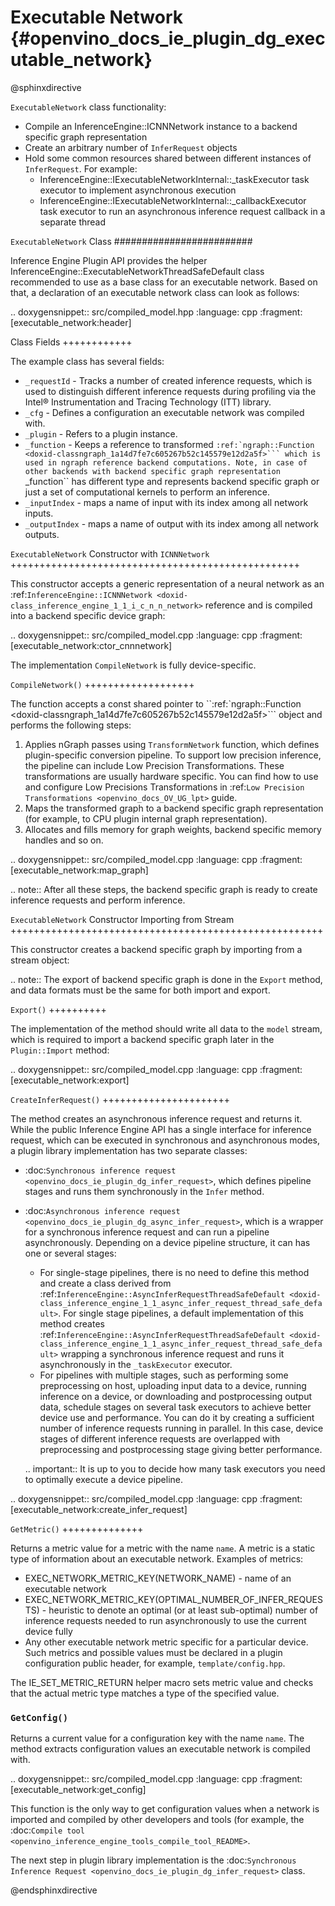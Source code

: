# Executable Network {#openvino_docs_ie_plugin_dg_executable_network}

@sphinxdirective

``ExecutableNetwork`` class functionality:

* Compile an InferenceEngine::ICNNNetwork instance to a backend specific graph representation
* Create an arbitrary number of ``InferRequest`` objects
* Hold some common resources shared between different instances of ``InferRequest``. For example:
	* InferenceEngine::IExecutableNetworkInternal::_taskExecutor task executor to implement asynchronous execution
	* InferenceEngine::IExecutableNetworkInternal::_callbackExecutor task executor to run an asynchronous inference request callback in a separate thread

`ExecutableNetwork` Class
#########################

Inference Engine Plugin API provides the helper InferenceEngine::ExecutableNetworkThreadSafeDefault class recommended to use as a base class for an executable network. Based on that, a declaration of an executable network class can look as follows: 

.. doxygensnippet:: src/compiled_model.hpp
   :language: cpp
   :fragment: [executable_network:header]

Class Fields
++++++++++++

The example class has several fields:

* ``_requestId`` - Tracks a number of created inference requests, which is used to distinguish different inference requests during profiling via the Intel® Instrumentation and Tracing Technology (ITT) library.
* ``_cfg`` - Defines a configuration an executable network was compiled with.
* ``_plugin`` - Refers to a plugin instance.
* ``_function`` - Keeps a reference to transformed ``:ref:`ngraph::Function <doxid-classngraph_1a14d7fe7c605267b52c145579e12d2a5f>``` which is used in ngraph reference backend computations. Note, in case of other backends with backend specific graph representation ``_function`` has different type and represents backend specific graph or just a set of computational kernels to perform an inference.
* ``_inputIndex`` - maps a name of input with its index among all network inputs.
* ``_outputIndex`` - maps a name of output with its index among all network outputs.

`ExecutableNetwork` Constructor with `ICNNNetwork`
++++++++++++++++++++++++++++++++++++++++++++++++++

This constructor accepts a generic representation of a neural network as an :ref:`InferenceEngine::ICNNNetwork <doxid-class_inference_engine_1_1_i_c_n_n_network>` reference and is compiled into a backend specific device graph:

.. doxygensnippet:: src/compiled_model.cpp
   :language: cpp
   :fragment: [executable_network:ctor_cnnnetwork]

The implementation ``CompileNetwork`` is fully device-specific.

 `CompileNetwork()`
+++++++++++++++++++

The function accepts a const shared pointer to ``:ref:`ngraph::Function <doxid-classngraph_1a14d7fe7c605267b52c145579e12d2a5f>``` object and performs the following steps:

1. Applies nGraph passes using ``TransformNetwork`` function, which defines plugin-specific conversion pipeline. To support low precision inference, the pipeline can include Low Precision Transformations. These transformations are usually hardware specific. You can find how to use and configure Low Precisions Transformations in :ref:`Low Precision Transformations <openvino_docs_OV_UG_lpt>` guide.
2. Maps the transformed graph to a backend specific graph representation (for example, to CPU plugin internal graph representation).
3. Allocates and fills memory for graph weights, backend specific memory handles and so on.

.. doxygensnippet:: src/compiled_model.cpp
   :language: cpp
   :fragment: [executable_network:map_graph]

.. note:: 
   After all these steps, the backend specific graph is ready to create inference requests and perform inference.

`ExecutableNetwork` Constructor Importing from Stream
++++++++++++++++++++++++++++++++++++++++++++++++++++++

This constructor creates a backend specific graph by importing from a stream object:

.. note::
   The export of backend specific graph is done in the `Export` method, and data formats must be the same for both import and export.

`Export()`
++++++++++

The implementation of the method should write all data to the ``model`` stream, which is required to import a backend specific graph later in the ``Plugin::Import`` method:

.. doxygensnippet:: src/compiled_model.cpp
   :language: cpp
   :fragment: [executable_network:export]

`CreateInferRequest()`
++++++++++++++++++++++

The method creates an asynchronous inference request and returns it. While the public Inference Engine API has a single interface for inference request, which can be executed in synchronous and asynchronous modes, a plugin library implementation has two separate classes:

* :doc:`Synchronous inference request <openvino_docs_ie_plugin_dg_infer_request>`, which defines pipeline stages and runs them synchronously in the ``Infer`` method.
* :doc:`Asynchronous inference request <openvino_docs_ie_plugin_dg_async_infer_request>`, which is a wrapper for a synchronous inference request and can run a pipeline asynchronously. Depending on a device pipeline structure, it can has one or several stages:
   * For single-stage pipelines, there is no need to define this method and create a class derived from :ref:`InferenceEngine::AsyncInferRequestThreadSafeDefault <doxid-class_inference_engine_1_1_async_infer_request_thread_safe_default>`. For single stage pipelines, a default implementation of this method creates :ref:`InferenceEngine::AsyncInferRequestThreadSafeDefault <doxid-class_inference_engine_1_1_async_infer_request_thread_safe_default>` wrapping a synchronous inference request and runs it asynchronously in the ``_taskExecutor`` executor.
   * For pipelines with multiple stages, such as performing some preprocessing on host, uploading input data to a device, running inference on a device, or downloading and postprocessing output data, schedule stages on several task executors to achieve better device use and performance. You can do it by creating a sufficient number of inference requests running in parallel. In this case, device stages of different inference requests are overlapped with preprocessing and postprocessing stage giving better performance.

   .. important:: 
      It is up to you to decide how many task executors you need to optimally execute a device pipeline.

.. doxygensnippet:: src/compiled_model.cpp
   :language: cpp
   :fragment: [executable_network:create_infer_request]


`GetMetric()`
++++++++++++++

Returns a metric value for a metric with the name ``name``.  A metric is a static type of information about an executable network. Examples of metrics:

* EXEC_NETWORK_METRIC_KEY(NETWORK_NAME) - name of an executable network
* EXEC_NETWORK_METRIC_KEY(OPTIMAL_NUMBER_OF_INFER_REQUESTS) - heuristic to denote an optimal (or at least sub-optimal) number of inference requests needed to run asynchronously to use the current device fully
* Any other executable network metric specific for a particular device. Such metrics and possible values must be declared in a plugin configuration public header, for example, ``template/config.hpp``.

The IE_SET_METRIC_RETURN helper macro sets metric value and checks that the actual metric type matches a type of the specified value.

### `GetConfig()`

Returns a current value for a configuration key with the name `name`. The method extracts configuration values an executable network is compiled with.

.. doxygensnippet:: src/compiled_model.cpp
   :language: cpp
   :fragment: [executable_network:get_config]

This function is the only way to get configuration values when a network is imported and compiled by other developers and tools (for example, the :doc:`Compile tool <openvino_inference_engine_tools_compile_tool_README>`.

The next step in plugin library implementation is the :doc:`Synchronous Inference Request <openvino_docs_ie_plugin_dg_infer_request>` class.

@endsphinxdirective
